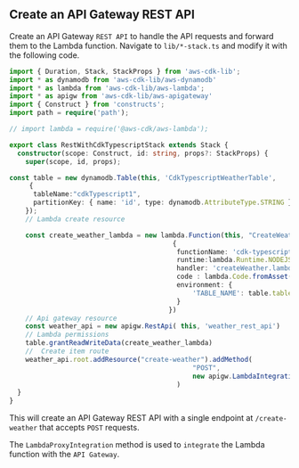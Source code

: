 ## Create an API Gateway REST API

Create an API Gateway `REST API` to handle the API requests and forward them to the Lambda function. Navigate to `lib/*-stack.ts` and modify it with the following code.

```ts
import { Duration, Stack, StackProps } from 'aws-cdk-lib';
import * as dynamodb from 'aws-cdk-lib/aws-dynamodb'
import * as lambda from 'aws-cdk-lib/aws-lambda';
import * as apigw from 'aws-cdk-lib/aws-apigateway'
import { Construct } from 'constructs';
import path = require('path');

// import lambda = require('@aws-cdk/aws-lambda');

export class RestWithCdkTypescriptStack extends Stack {
  constructor(scope: Construct, id: string, props?: StackProps) {
    super(scope, id, props);

const table = new dynamodb.Table(this, 'CdkTypescriptWeatherTable',
     {
      tableName:"cdkTypescript1",
      partitionKey: { name: 'id', type: dynamodb.AttributeType.STRING },
    });
    // Lambda create resource

    const create_weather_lambda = new lambda.Function(this, "CreateWeatherLambdaFunction",
                                         {
                                          functionName: 'cdk-typescript-create',
                                          runtime:lambda.Runtime.NODEJS_14_X,
                                          handler: 'createWeather.lambdaHandler',
                                          code : lambda.Code.fromAsset('src'),
                                          environment: { 
                                              'TABLE_NAME': table.tableName
                                          }
                                        })
    // Api gateway resource
    const weather_api = new apigw.RestApi( this, 'weather_rest_api')
    // Lambda permissions
    table.grantReadWriteData(create_weather_lambda)
    //  Create item route
    weather_api.root.addResource("create-weather").addMethod(
                                              "POST",
                                              new apigw.LambdaIntegration(create_weather_lambda)
                                          )
  }
}


```

This will create an API Gateway REST API with a single endpoint at `/create-weather` that accepts `POST` requests. 

The `LambdaProxyIntegration` method is used to `integrate` the Lambda function with the `API Gateway`.